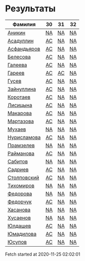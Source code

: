 # Результаты
Фамилия | 30| 31| 32
---|:---:|:---:|:---:
[Аникин](Аникин/README.md)  | [NA](Аникин/30.md) | [NA](Аникин/31.md) | [NA](Аникин/32.md)
[Асадуллин](Асадуллин/README.md)  | [AC](Асадуллин/30.md) | [NA](Асадуллин/31.md) | [NA](Асадуллин/32.md)
[Асфандьяров](Асфандьяров/README.md)  | [AC](Асфандьяров/30.md) | [NA](Асфандьяров/31.md) | [NA](Асфандьяров/32.md)
[Белесова](Белесова/README.md)  | [AC](Белесова/30.md) | [NA](Белесова/31.md) | [NA](Белесова/32.md)
[Галеева](Галеева/README.md)  | [AC](Галеева/30.md) | [NA](Галеева/31.md) | [NA](Галеева/32.md)
[Гареев](Гареев/README.md)  | [AC](Гареев/30.md) | [AC](Гареев/31.md) | [NA](Гареев/32.md)
[Гусев](Гусев/README.md)  | [AC](Гусев/30.md) | [NA](Гусев/31.md) | [NA](Гусев/32.md)
[Зайнуллина](Зайнуллина/README.md)  | [AC](Зайнуллина/30.md) | [NA](Зайнуллина/31.md) | [NA](Зайнуллина/32.md)
[Коротаев](Коротаев/README.md)  | [AC](Коротаев/30.md) | [NA](Коротаев/31.md) | [NA](Коротаев/32.md)
[Лисицына](Лисицына/README.md)  | [AC](Лисицына/30.md) | [NA](Лисицына/31.md) | [NA](Лисицына/32.md)
[Макарова](Макарова/README.md)  | [AC](Макарова/30.md) | [NA](Макарова/31.md) | [NA](Макарова/32.md)
[Мартазова](Мартазова/README.md)  | [AC](Мартазова/30.md) | [NA](Мартазова/31.md) | [NA](Мартазова/32.md)
[Мухаев](Мухаев/README.md)  | [NA](Мухаев/30.md) | [NA](Мухаев/31.md) | [NA](Мухаев/32.md)
[Нурисламова](Нурисламова/README.md)  | [AC](Нурисламова/30.md) | [NA](Нурисламова/31.md) | [NA](Нурисламова/32.md)
[Прамзелев](Прамзелев/README.md)  | [NA](Прамзелев/30.md) | [NA](Прамзелев/31.md) | [NA](Прамзелев/32.md)
[Райманова](Райманова/README.md)  | [AC](Райманова/30.md) | [NA](Райманова/31.md) | [NA](Райманова/32.md)
[Сабитов](Сабитов/README.md)  | [NA](Сабитов/30.md) | [NA](Сабитов/31.md) | [NA](Сабитов/32.md)
[Садриев](Садриев/README.md)  | [AC](Садриев/30.md) | [NA](Садриев/31.md) | [NA](Садриев/32.md)
[Столповский](Столповский/README.md)  | [AC](Столповский/30.md) | [NA](Столповский/31.md) | [NA](Столповский/32.md)
[Тихомиров](Тихомиров/README.md)  | [NA](Тихомиров/30.md) | [NA](Тихомиров/31.md) | [NA](Тихомиров/32.md)
[Федорова](Федорова/README.md)  | [NA](Федорова/30.md) | [NA](Федорова/31.md) | [NA](Федорова/32.md)
[Федорчук](Федорчук/README.md)  | [AC](Федорчук/30.md) | [NA](Федорчук/31.md) | [NA](Федорчук/32.md)
[Хасанова](Хасанова/README.md)  | [NA](Хасанова/30.md) | [NA](Хасанова/31.md) | [NA](Хасанова/32.md)
[Хусаенов](Хусаенов/README.md)  | [NA](Хусаенов/30.md) | [NA](Хусаенов/31.md) | [NA](Хусаенов/32.md)
[Юлдашев](Юлдашев/README.md)  | [AC](Юлдашев/30.md) | [NA](Юлдашев/31.md) | [NA](Юлдашев/32.md)
[Юмадилова](Юмадилова/README.md)  | [AC](Юмадилова/30.md) | [NA](Юмадилова/31.md) | [NA](Юмадилова/32.md)
[Юсупов](Юсупов/README.md)  | [AC](Юсупов/30.md) | [NA](Юсупов/31.md) | [NA](Юсупов/32.md)

Fetch started at 2020-11-25 02:02:01
